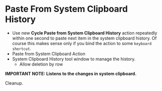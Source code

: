 # Paste From System Clipboard History

- Use new **Cycle Paste from System Clipboard History** action repeatedly within one second to paste next item in the system clipboard history. Of course this makes sense only if you bind the action to some `keyboard shortcut`.
- Paste from System Clipboard Action
- System Clipboard History tool window to manage the history.
  - Allow deletion by row

**IMPORTANT NOTE: Listens to the changes in system clipboard.**

Cleanup.